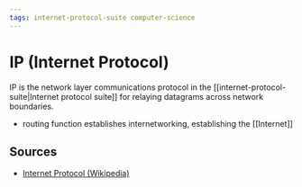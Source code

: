 ```yaml
---
tags: internet-protocol-suite computer-science
---
```


# IP (Internet Protocol)

IP is the network layer communications protocol in the [[internet-protocol-suite|Internet protocol suite]] for relaying datagrams across network boundaries.

- routing function establishes internetworking, establishing the [[Internet]]

## Sources

- [Internet Protocol (Wikipedia)](https://en.wikipedia.org/wiki/Internet_Protocol)
